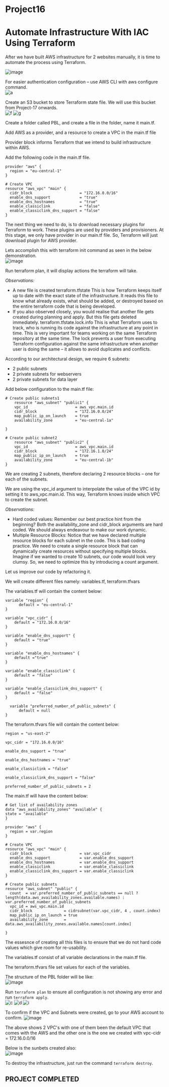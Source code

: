 # Project16


# Automate Infrastructure With IAC Using Terraform

After we have built AWS infrastructure for 2 websites manually, it is time to automate the process using Terraform.

![image](https://user-images.githubusercontent.com/50557587/152675210-6ffeadaf-dc76-4302-aaeb-bdad320537e7.png)

For easier authentication configuration – use AWS CLI with aws configure command.  
![a](https://user-images.githubusercontent.com/50557587/152675315-147e5489-e796-4ce2-b22e-cd5b9dad607a.PNG)

Create an S3 bucket to store Terraform state file. We will use this bucket from Project-17 onwards.  
![f](https://user-images.githubusercontent.com/50557587/152675329-040545c9-b0a6-4816-a802-56f533eec0d3.PNG)
![g](https://user-images.githubusercontent.com/50557587/152675331-795f98e3-1996-46a3-857e-2bb0d3d80162.PNG)

Create a folder called PBL, and create a file in the folder, name it main.tf.   

Add AWS as a provider, and a resource to create a VPC in the main.tf file

Provider block informs Terraform that we intend to build infrastructure within AWS.

Add the following code in the main.tf file.  
```
provider "aws" {
  region = "eu-central-1"
}

# Create VPC
resource "aws_vpc" "main" {
  cidr_block                     = "172.16.0.0/16"
  enable_dns_support             = "true"
  enable_dns_hostnames           = "true"
  enable_classiclink             = "false"
  enable_classiclink_dns_support = "false"
}

```
The next thing we need to do, is to download necessary plugins for Terraform to work. These plugins are used by providers and provisioners. At this stage, we only have provider in our main.tf file. So, Terraform will just download plugin for AWS provider.

Lets accomplish this with terraform init command as seen in the below demonstration.  
![image](https://user-images.githubusercontent.com/50557587/152676100-49d09d35-5e8d-4806-8ecc-e48137f03efd.png)

Run terraform plan, it will display actions the terraform will take.

*Observations:*
* A new file is created terraform.tfstate This is how Terraform keeps itself up to date with the exact state of the infrastructure. It reads this file to know what already exists, what should be added, or destroyed based on the entire terraform code that is being developed.
* If you also observed closely, you would realise that another file gets created during planning and apply. But this file gets deleted immediately. terraform.tfstate.lock.info This is what Terraform uses to track, who is running its code against the infrastructure at any point in time. This is very important for teams working on the same Terraform repository at the same time. The lock prevents a user from executing Terraform configuration against the same infrastructure when another user is doing the same – it allows to avoid duplicates and conflicts.

According to our architectural design, we require 6 subnets:
* 2 public subnets
* 2 private subnets for webservers
* 2 private subnets for data layer

Add below configuration to the main.tf file:
```
# Create public subnets1
    resource "aws_subnet" "public1" {
    vpc_id                     = aws_vpc.main.id
    cidr_block                 = "172.16.0.0/24"
    map_public_ip_on_launch    = true
    availability_zone          = "eu-central-1a"

}

# Create public subnet2
    resource "aws_subnet" "public2" {
    vpc_id                     = aws_vpc.main.id
    cidr_block                 = "172.16.1.0/24"
    map_public_ip_on_launch    = true
    availability_zone          = "eu-central-1b"
}
```
We are creating 2 subnets, therefore declaring 2 resource blocks – one for each of the subnets.

We are using the vpc_id argument to interpolate the value of the VPC id by setting it to aws_vpc.main.id. This way, Terraform knows inside which VPC to create the subnet.

*Observations:*
* Hard coded values: Remember our best practice hint from the beginning? Both the availability_zone and cidr_block arguments are hard coded. We should always endeavour to make our work dynamic.
* Multiple Resource Blocks: Notice that we have declared multiple resource blocks for each subnet in the code. This is bad coding practice. We need to create a single resource block that can dynamically create resources without specifying multiple blocks. Imagine if we wanted to create 10 subnets, our code would look very clumsy. So, we need to optimize this by introducing a count argument.

Let us improve our code by refactoring it.

We will create different files namely: variables.tf, terraform.tfvars

The variables.tf will contain the content below:
```
variable "region" {
      default = "eu-central-1"
}

variable "vpc_cidr" {
    default = "172.16.0.0/16"
}

variable "enable_dns_support" {
    default = "true"
}

variable "enable_dns_hostnames" {
    default ="true" 
}

variable "enable_classiclink" {
    default = "false"
}

variable "enable_classiclink_dns_support" {
    default = "false"
}

  variable "preferred_number_of_public_subnets" {
      default = null
}
```

The terraform.tfvars file will contain the content below:
```
region = "us-east-2"

vpc_cidr = "172.16.0.0/16" 

enable_dns_support = "true" 

enable_dns_hostnames = "true"  

enable_classiclink = "false" 

enable_classiclink_dns_support = "false" 

preferred_number_of_public_subnets = 2
```

The main.tf will have the content below:
```
# Get list of availability zones
data "aws_availability_zones" "available" {
state = "available"
}

provider "aws" {
  region = var.region
}

# Create VPC
resource "aws_vpc" "main" {
  cidr_block                     = var.vpc_cidr
  enable_dns_support             = var.enable_dns_support
  enable_dns_hostnames           = var.enable_dns_support
  enable_classiclink             = var.enable_classiclink
  enable_classiclink_dns_support = var.enable_classiclink
}

# Create public subnets
resource "aws_subnet" "public" {
  count  = var.preferred_number_of_public_subnets == null ? length(data.aws_availability_zones.available.names) : var.preferred_number_of_public_subnets   
  vpc_id = aws_vpc.main.id
  cidr_block              = cidrsubnet(var.vpc_cidr, 4 , count.index)
  map_public_ip_on_launch = true
  availability_zone       = data.aws_availability_zones.available.names[count.index]

}
```


The essesnce of creating all this files is to ensure that we do not hard code values which give room for re-usability.

The variables.tf consist of all variable declarations in the main.tf file.

The terraform.tfvars file set values for each of the variables.

The structure of the PBL folder will be like:  
![image](https://user-images.githubusercontent.com/50557587/152676899-0ea6f225-d5a1-4dee-a5b1-db9d5245e324.png)

Run `terraform plan` to ensure all configuration is not showing any error and run `terraform apply`.   
![c](https://user-images.githubusercontent.com/50557587/152675324-8149a54c-924a-404e-aa13-568b9027b9be.PNG)
![d](https://user-images.githubusercontent.com/50557587/152675326-f5b8d82f-2ec9-4f91-85b7-17da62af3313.PNG)
![i](https://user-images.githubusercontent.com/50557587/152675336-dc948203-8b45-4057-bf12-24d5c9202ff4.PNG)

To confirm if the VPC and Subnets were created, go to your AWS account to confirm. 
![image](https://user-images.githubusercontent.com/50557587/152677303-7e815b7c-7879-4371-865b-9fc13d83a29a.png)

The above shows 2 VPC's with one of them been the default VPC that comes with the AWS and the other one is the one we created with vpc-cidr = 172.16.0.0/16

Below is the sunbets created also:    
![image](https://user-images.githubusercontent.com/50557587/152677533-2c563d5c-965d-4d72-9475-f3fc3c07dd4b.png)

To destroy the infrastructure, just run the command `terraform destroy`.



## PROJECT COMPLETED